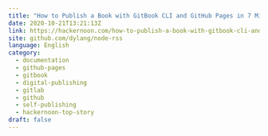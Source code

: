```yaml
---
title: "How to Publish a Book with GitBook CLI and GitHub Pages in 7 Minutes"
date: 2020-10-21T13:21:13Z
link: https://hackernoon.com/how-to-publish-a-book-with-gitbook-cli-and-github-pages-in-7-minutes-i61w3wjn?source=rss&utm_medium=RSS&utm_source=news.12bit.vn
site: github.com/dylang/node-rss
language: English
category:
  - documentation
  - github-pages
  - gitbook
  - digital-publishing
  - gitlab
  - github
  - self-publishing
  - hackernoon-top-story
draft: false
---
```

